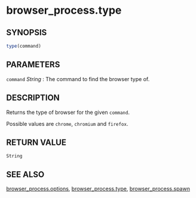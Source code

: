 # browser_process.type

## SYNOPSIS

```js
type(command)
```

## PARAMETERS
`command` *String*
:   The command to find the browser type of.

## DESCRIPTION

Returns the type of browser for the given `command`.

Possible values are `chrome`, `chromium` and `firefox`.

## RETURN VALUE

`String`

## SEE ALSO

[browser_process.options](browser_process.options.md),
[browser_process.type](browser_process.type.md),
[browser_process.spawn](browser_process.spawn.md)
